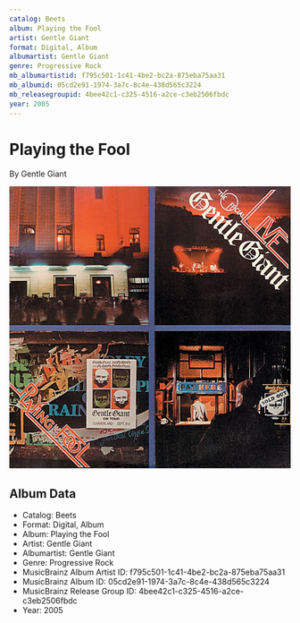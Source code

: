 ```yaml
---
catalog: Beets
album: Playing the Fool
artist: Gentle Giant
format: Digital, Album
albumartist: Gentle Giant
genre: Progressive Rock
mb_albumartistid: f795c501-1c41-4be2-bc2a-875eba75aa31
mb_albumid: 05cd2e91-1974-3a7c-8c4e-438d565c3224
mb_releasegroupid: 4bee42c1-c325-4516-a2ce-c3eb2506fbdc
year: 2005
---
```


# Playing the Fool

By Gentle Giant

![](../../assets/beetscovers/Gentle_Giant-Playing_the_Fool.jpg)

## Album Data

- Catalog: Beets
- Format: Digital, Album
- Album: Playing the Fool
- Artist: Gentle Giant
- Albumartist: Gentle Giant
- Genre: Progressive Rock
- MusicBrainz Album Artist ID: f795c501-1c41-4be2-bc2a-875eba75aa31
- MusicBrainz Album ID: 05cd2e91-1974-3a7c-8c4e-438d565c3224
- MusicBrainz Release Group ID: 4bee42c1-c325-4516-a2ce-c3eb2506fbdc
- Year: 2005

